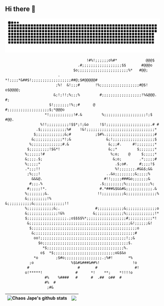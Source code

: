 ## Hi there 👋

<picture>
  <source media="(prefers-color-scheme: dark)" srcset="https://raw.githubusercontent.com/ChaosJape/ChaosJape/output/github-contribution-grid-snake-dark.svg" />
  <source media="(prefers-color-scheme: light)" srcset="https://raw.githubusercontent.com/ChaosJape/ChaosJape/output/github-contribution-grid-snake.svg" />
  <img alt="github-snake" src="https://raw.githubusercontent.com/ChaosJape/ChaosJape/output/github-contribution-grid-snake.svg" />
</picture>

```text
                                     !#%!;;;;;;o%#*             @@@$      
                                 .#;;;;;;;;;;;;;;;;;;$$       #@@@o       
                               $o;;;;;;;;;;;;;;;;;;;;;;;%*   #@@;         
                        .    *!;;;;*&##$!;;;;;;;;;;;;;;;;;;##@;$#@@@@@#   
                       ;%!  &!;;;#       !%;;;;;;;;;;;;;;;;;;#@$! o$@@@@; 
                      &;!;!!;%;;;%         #;;;;;;;;;;;;;;;;;;!%&@@@.  #; 
                    $!;;;;;;;!%;;#      @   #;;;;;;;;;;;;;;;;;;;$;*@@@o   
                  *!;;;;;;;;;;;!#.&         %;;;;;;;;;;;;;;;;;;;!;$ #@@.  
                %!!;;;;;;;;;;!$$*;!;&o     !$!;;;;;;;;;;;;;;;;;;;;.# #    
              .$;;;;;;;;;;;;%#    !&!;;;;;;;;;;;;;;;;;;;;;;;;;;;;;;;*     
             $;;;;;;;;;;;;;&;#           ;$#%.;;;;;;;;;;;;;;;;;;;;;;#     
            &;;;;;;;;;;;;;*!;&                &;!;;;;;;;;;;;;;;;;;;;$     
           %;;;;;;;;;;;;;;#.&                  &;;;#.     #!;;;;;;;;*     
          $;;;;;;;;;!$&*!                      &;;*         $;;;;;;;*     
         %;;;;;;!#                              %;o;    @     $;;;;;*     
         &;;;;.$;                                &;o;        .*;;;;;#     
         %;;;;;*                                  .$;o#.     #;;;;!$      
         .*;;;!!                                  %!;;;;;;;.#&&$;&&       
          ;%;;;!                              ..&o;;;;;;;;;&;;;;;%        
            &&&@.                            #!!;;;;;###&o;;;;;;;&        
           #;;;.%                          .$;;;;;;;;;%;;;;;;;;;;;%;      
          #;;;;;!*.                        #.*###&$&&#&;;;;;;;;;;;;.&     
         %;;;;;;;;&.                      !!;;;;;;;;;;&;;;;;;;;;;;;;;%    
         &;;;;;;;;;!%                     &;;;;;;;;;;;&;;;;;;;;;;;;;;!!   
         %;;;;;;;;;;;;&;.                #;;;;;;;;;;;;&;;;;;;;;;;;;;;o    
         &;;;;;;;;;;;;;;!&%             &;;;;;;;;;;;;;%;;;;;;;;;;;;;!*    
         $;;;;;;;;;;;;;;;;;;.;o$$$$%*;;;;;;;;;;;;;;;;;;#;;;;;;;;;;;*!     
          &;;;;;;;;;;;;;;;;;;;;;;;;;;;;;;;;;;;;;;;;;;;;;;&!;;;;;;&!       
           $;;;;;;;;;;;;;;;;;;;;;;;;;;;;;;;;;;;;;;;;;;;;;;;;o             
            &;;;;;;;;;;;;;;;;;;;;;;;;;;;;;;;;;;;;;;;;;;;;;;#              
             oo!;;;;;;;;;;;;;;;;;;;;;;;;;;;;;;;;;;;;;;;!;;&               
               $o;;;;;;;;;;;;;;;;;;;;;;;;;;;;;;;;;;;;;;;$.                
                 *$;;;;;;;;;;;;;;;;;;;;;;;;;;;;;;;;;;;%.                  
                o$  *$;;;;;;;;;;;;;;;;;;;;;;;;;;;;o&$&o                   
             *o        ;$#o;;;;;;;;;;;;;;;;;.;%#!       *%                
           ;o                 %$&#&###&##%!               !o              
          #                      #       #                 #!             
         o!*****!               #      *!    **;    *!!!!o               
                  #%    %####   #      #  .##  o##  #                    
                  #%  #                                                  
                   ;#&                                                   
```

| ![Chaos Jape's github stats](https://github-readme-stats.vercel.app/api?username=ChaosJape&layout=compact&theme=buefy&hide_border=true) | <img align="center" src="https://github-readme-stats.vercel.app/api/top-langs/?username=ChaosJape&layout=compact&theme=buefy&hide_border=true" /></a> |
| ------------- | ------------- |


<!--
**ChaosJape/ChaosJape** is a ✨ _special_ ✨ repository because its `README.md` (this file) appears on your GitHub profile.

Here are some ideas to get you started:

- 🔭 I’m currently working on ...
- 🌱 I’m currently learning ...
- 👯 I’m looking to collaborate on ...
- 🤔 I’m looking for help with ...
- 💬 Ask me about ...
- 📫 How to reach me: ...
- 😄 Pronouns: ...
- ⚡ Fun fact: ...
-->
